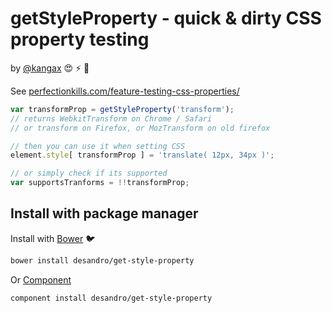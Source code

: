 # getStyleProperty - quick & dirty CSS property testing

by [@kangax](https://github.com/kangax) :heart_eyes: :zap: :star2:

See [perfectionkills.com/feature-testing-css-properties/](http://perfectionkills.com/feature-testing-css-properties/)

``` js
var transformProp = getStyleProperty('transform');
// returns WebkitTransform on Chrome / Safari
// or transform on Firefox, or MozTransform on old firefox

// then you can use it when setting CSS
element.style[ transformProp ] = 'translate( 12px, 34px )';

// or simply check if its supported
var supportsTranforms = !!transformProp;
```

## Install with package manager

Install with [Bower](http://bower.io) :bird:

``` bash
bower install desandro/get-style-property
```

Or [Component](http://github.com/component/component)

``` bash
component install desandro/get-style-property
```
